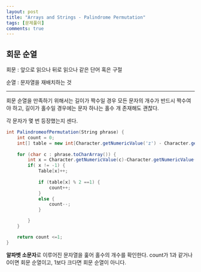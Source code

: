 ```yaml
---
layout: post
title: "Arrays and Strings - Palindrome Permutation"
tags: [문제풀이]
comments: true
---
```


## 회문 순열

회문
: 앞으로 읽으나 뒤로 읽으나 같은 단어 혹은 구절

순열
: 문자열을 재배치하는 것

---

회문 순열을 만족하기 위해서는 길이가 짝수일 경우 모든 문자의 개수가 반드시 짝수여야 하고,
길이가 홀수일 경우에는 문자 하나는 홀수 개 존재해도 괜찮다.


각 문자가 몇 번 등장했는지 센다.



```cs
int PalindromeofPermutation(String phrase) {
    int count = 0;
    int[] table = new int[Character.getNumericValue('z') - Character.getNumericValue('a') + 1];
    
    for (char c : phrase.toCharArray()) {
        int x = Character.getNumericValue(c)-Character.getNumericValue('a');  
        if( x != -1) {
            Table[x]++;
            
            if (table[x] % 2 ==1) {
                count++;
            }
            else {
                count--;
            }

        }
    }

    return count <=1;
}
```

**알파벳 소문자**로 이루어진 문자열을 훑어 홀수의 개수를 확인한다.
count가 1과 같거나 0이면 회문 순열이고, 1보다 크다면 회문 순열이 아니다.

